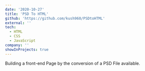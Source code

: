 ```yaml
---
date: '2020-10-27'
title: 'PSD To HTML'
github: 'https://github.com/kush960/PSDtoHTML'
external: ''
tech:
  - HTML
  - CSS
  - JavaScript
company: ''
showInProjects: true
---
```


Building a front-end Page by the conversion of a PSD File available.